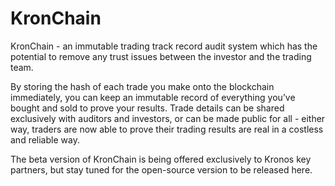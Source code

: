 # KronChain

KronChain - an immutable trading track record audit system which has the potential to remove any trust issues between the investor and the trading team.

By storing the hash of each trade you make onto the blockchain immediately, you can keep an immutable record of everything you’ve bought and sold to prove your results. Trade details can be shared exclusively with auditors and investors, or can be made public for all - either way, traders are now able to prove their trading results are real in a costless and reliable way.

The beta version of KronChain is being offered exclusively to Kronos key partners, but stay tuned for the open-source version to be released here.
